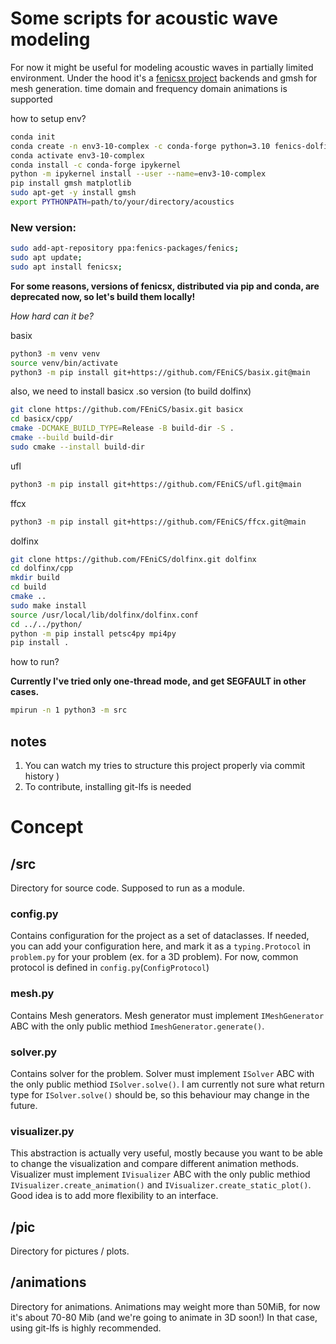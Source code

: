 # Some scripts for acoustic wave modeling
For now it might be useful for modeling acoustic waves in partially limited environment.
Under the hood it's a [fenicsx project](https://fenicsproject.org/) backends and gmsh for mesh generation.
time domain and frequency domain animations is supported

how to setup env?

```bash
conda init
conda create -n env3-10-complex -c conda-forge python=3.10 fenics-dolfinx petsc=*=complex* mpich
conda activate env3-10-complex
conda install -c conda-forge ipykernel
python -m ipykernel install --user --name=env3-10-complex
pip install gmsh matplotlib
sudo apt-get -y install gmsh
export PYTHONPATH=path/to/your/directory/acoustics
```

### New version:
```bash
sudo add-apt-repository ppa:fenics-packages/fenics;
sudo apt update;
sudo apt install fenicsx;
```
**For some reasons, versions of fenicsx, distributed via pip and conda, are deprecated now, so let's build them locally!**

*How hard can it be?*


basix
```bash
python3 -m venv venv
source venv/bin/activate
python3 -m pip install git+https://github.com/FEniCS/basix.git@main
```

also, we need to install basicx .so version (to build dolfinx)

```bash
git clone https://github.com/FEniCS/basix.git basicx
cd basicx/cpp/
cmake -DCMAKE_BUILD_TYPE=Release -B build-dir -S .
cmake --build build-dir
sudo cmake --install build-dir
```

ufl
```bash
python3 -m pip install git+https://github.com/FEniCS/ufl.git@main
```

ffcx
```bash
python3 -m pip install git+https://github.com/FEniCS/ffcx.git@main
```

dolfinx
```bash
git clone https://github.com/FEniCS/dolfinx.git dolfinx
cd dolfinx/cpp
mkdir build
cd build
cmake ..
sudo make install
source /usr/local/lib/dolfinx/dolfinx.conf
cd ../../python/
python -m pip install petsc4py mpi4py
pip install .
```


how to run?

**Currently I've tried only one-thread mode, and get SEGFAULT in other cases.**
```bash
mpirun -n 1 python3 -m src
```

## notes
1) You can watch my tries to structure this project properly via commit history )
2) To contribute, installing git-lfs is needed


# Concept
## /src
Directory for source code. Supposed to run as a module.
### config.py
Contains configuration for the project as a set of dataclasses. If needed, you can add your configuration here, and mark it as a `typing.Protocol` in `problem.py` for your problem (ex. for a 3D problem). For now, common protocol is defined in `config.py`(`ConfigProtocol`)
### mesh.py
Contains Mesh generators. Mesh generator must implement `IMeshGenerator` ABC with the only public methiod `ImeshGenerator.generate()`. 
### solver.py
Contains solver for the problem. Solver must implement `ISolver` ABC with the only public methiod `ISolver.solve()`. I am currently not sure what return type for `ISolver.solve()` should be, so this behaviour may change in the future.
### visualizer.py
This abstraction is actually very useful, mostly because you want to be able to change the visualization and compare different animation methods. Visualizer must implement `IVisualizer` ABC with the only public methiod `IVisualizer.create_animation()` and `IVisualizer.create_static_plot()`. Good idea is to add more flexibility to an interface.
## /pic
Directory for pictures / plots.
## /animations
Directory for animations. Animations may weight more than 50MiB, for now it's about 70-80 Mib (and we're going to animate in 3D soon!)
In that case, using git-lfs is highly recommended.
